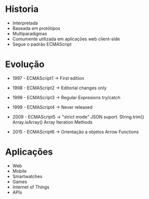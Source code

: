 # Historia
* Interpretada
* Baseada em protótipos
* Multiparadigmas
* Comumente utilizada em aplicações web client-side
* Segue o padrão ECMAScript

# Evolução
* 1997 - ECMAScript1 -> First edition
* 1998 - ECMAScript2 -> Editorial changes only
* 1999 - ECMAScript3 -> Regular Expresions try/catch
* 1999 - ECMAScript4 -> Never released
* 2009 - ECMAScript5 -> 
                        "strict mode"
                        JSON suport.
                        String.trim()
                        Array.isArray()
                        Array Iteration Methods

* 2015 -  ECMAScript6 -> 
                        Orientação a objetos
                        Arrow Functions

# Aplicações
* Web                    
* Mobile                    
* Smartwatches                    
* Games                    
* Internet of Things                    
* APIs                    